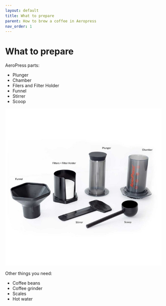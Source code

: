 ```yaml
---
layout: default
title: What to prepare
parent: How to brew a coffee in Aeropress
nav_order: 1
---
```


# What to prepare

AeroPress parts:

- Plunger
- Chamber
- Filers and Filter Holder
- Funnel
- Stirrer
- Scoop
  
![image](../../assets/images/aeropress.jpg)

Other things you need:

- Coffee beans
- Coffee grinder
- Scales
- Hot water
